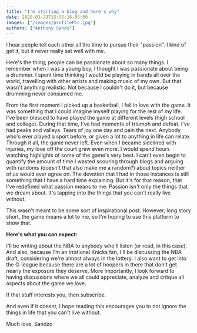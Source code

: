 ```yaml
---
title: "I'm starting a blog and here's why"
date: 2020-03-28T15:55:16-05:00
images: ["/images/profilePic.jpg"]
authors: ["Anthony Sands"]
---
```



I hear people tell each other all the time to pursue their "passion". I kind of get it, but it never really sat well with me.
<!--more-->

Here's the thing; people can be passionate about so many things. I remember when I was a young boy, I thought I was passionate about being a drummer. I spent time thinking I would be playing in bands all over the world, travelling with other artists and making music of my own. But that wasn't anything realistic. Not because I couldn't do it, but because drumming never consumed me.


From the first moment I picked up a basketball, I fell in love with the game. It was something that I could imagine myself playing for the rest of my life. I've been blessed to have played the game at different levels (high school and college). During that time, I've had moments of triumph and defeat. I've had peaks and valleys. Tears of joy one day and pain the next. Anybody who's ever played a sport before, or given a lot to anything in life can relate. Through it all, the game never left. Even when I became sidelined with injuries, my love off the court grew even more. I would spend hours watching highlights of some of the game's very best. I can't even begin to quantify the amount of time I wasted scouring through blogs and arguing with randoms (doesn't that also make me a random?) about topics neither of us would ever agree on. The devotion that I had in those instances is still something that I have a hard time explaining. But it's for that reason, that I've redefined what passion means to me. Passion isn't only the things that we dream about. It's tapping into the things that you can't really live without.

This wasn't meant to be some sort of inspirational post. However, long story short, the game means a lot to me, so I'm hoping to use this platform to show that.

 **Here's what you can expect:**

 I'll be writing about the NBA to anybody who'll listen (or read, in this case). And also, because I'm an irrational Knicks fan, I'll be discussing the NBA draft, considering we're almost always in the lottery. I also want to get into the G-league because there are a lot of hoopers in there that don't get nearly the exposure they deserve. More importantly, I look forward to having discussions where we all could appreciate, analyze and critque all aspects about the game we love. 
 
 If that stuff interests you, then subscribe. 
 
And even if it doesnt, I hope reading this encourages you to not ignore the things in life that you can't live without.

 Much love,
 Sandzo